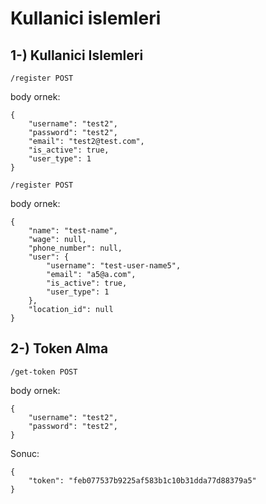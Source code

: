 # Kullanici islemleri
## 1-) Kullanici Islemleri

```
/register POST
```
body ornek:
```
{
    "username": "test2",
    "password": "test2",
    "email": "test2@test.com",
    "is_active": true,
    "user_type": 1
}
```

```
/register POST
```
body ornek:
```
{
    "name": "test-name",
    "wage": null,
    "phone_number": null,
    "user": {
        "username": "test-user-name5",
        "email": "a5@a.com",
        "is_active": true,
        "user_type": 1
    },
    "location_id": null
}
```
## 2-) Token Alma

```
/get-token POST
```
body ornek:
```
{
    "username": "test2",
    "password": "test2",
}
```
Sonuc:
```
{
    "token": "feb077537b9225af583b1c10b31dda77d88379a5"
}
```